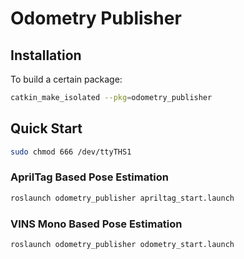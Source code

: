 # Odometry Publisher

## Installation
To build a certain package:
```bash
catkin_make_isolated --pkg=odometry_publisher
```

## Quick Start

```bash
sudo chmod 666 /dev/ttyTHS1
```

### AprilTag Based Pose Estimation
```bash
roslaunch odometry_publisher apriltag_start.launch
```

### VINS Mono Based Pose Estimation
```bash
roslaunch odometry_publisher odometry_start.launch
```